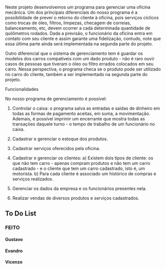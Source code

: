Neste projeto desenvolvemos um programa para gerenciar uma oficina mecânica. Um dos principais diferenciais do nosso programa é a possibilidade de prever o retorno do cliente à oficina, pois serviços cíclicos como trocas de óleo, filtros, limpezas, checagem de correias, balanceamento, etc, devem ocorrer a cada determinada quantidade de quilômetros rodados. Dada a previsão, o funcionário da oficina entra em contato com seu cliente e assim garante uma fidelização, contudo, note que essa última parte ainda será implementada na segunda parte do projeto.

Outro diferencial que o sistema de gerenciamento tem é guardar os modelos dos carros compatíveis com um dado produto - não é raro ouvir casos de pessoas que tiveram o óleo ou filtro errados colocados em seu carro. Nessa perspectiva, o programa checa se o produto pode ser utilizado no carro do cliente, também a ser implementado na segunda parte do projeto.

Funcionalidades

No nosso programa de gerenciamento é possível:

 1. Controlar o caixa: o programa salva as entradas e saídas de dinheiro em todas as formas de pagamento aceitas, em suma, a movimentação. Ademais, é possível imprimir um encerrante que mostra todas as transações daquele turno - o tempo de trabalho de um funcionário no caixa.

 2. Cadastrar e gerenciar o estoque dos produtos.
	
 3. Cadastrar serviços oferecidos pela oficina.

 4. Cadastrar e gerenciar os clientes:
 a) Existem dois tipos de cliente: os que não tem carro - apenas compram produtos e não tem um carro cadastrado - e o cliente que tem um carro cadastrado, isto é, um motorista.
 b) Para cada cliente é associado um histórico de compras e serviços realizados.

 5. Gerenciar os dados da empresa e os funcionários presentes nela.

 6. Realizar vendas de diversos produtos e serviços cadastrados.


## To Do List

### FEITO

#### Gustavo

#### Evandro

#### Vicenzo
